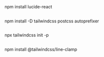 ##
npm install lucide-react
##
npm install -D tailwindcss postcss autoprefixer
##
npx tailwindcss init -p
##
npm install @tailwindcss/line-clamp
##
